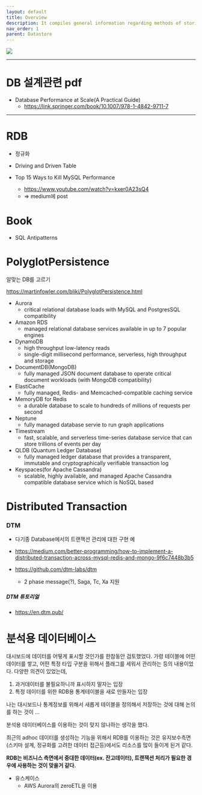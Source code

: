 ```yaml
---
layout: default
title: Overview
description: It compiles general information regarding methods of storing data.
nav_order: 1
parent: Datastore
---
```


![](/images/datastore/목적에맞는데이터베이스사용과현대화.png)



---
# DB 설계관련 pdf
 * Database Performance at Scale(A Practical Guide)
   + https://link.springer.com/book/10.1007/978-1-4842-9711-7



---
# RDB
 * 정규화

 * Driving and Driven Table

 * Top 15 Ways to Kill MySQL Performance
   * https://www.youtube.com/watch?v=kxer0A23sQ4
   * => medium에 post


# Book

 * SQL Antipatterns


# PolyglotPersistence
알맞는 DB를 고르기

https://martinfowler.com/bliki/PolyglotPersistence.html


* Aurora
  + critical relational database loads with MySQL and PostgresSQL compatibility
* Amazon RDS
  + managed relational database services available in up to 7 popular engines
* DynamoDB
  + high throughput low-latency reads
  + single-digit millisecond performance, serverless, high throughput and storage
* DocumentDB(MongoDB)
  + fully managed JSON document database to operate critical document workloads (with MongoDB compatibility)
* ElastiCache
  + fully managed, Redis- and Memcached-compatible caching service
* MemoryDB for Redis
  + a durable database to scale to hundreds of millions of requests per second
* Neptune
  + fully managed database servie to run graph applications
* Timestream
  + fast, scalable, and serverless time-series database service that can store trillions of events per day
* QLDB (Quantum Ledger Database)
  + fully managed ledger database that provides a transparent, immutable and cryptographically verifiable transaction log
* Keyspaces(for Apache Cassandra)
  + scalable, highly available, and managed Apache Cassandra compatible database service which is NoSQL based


# Distributed Transaction

### DTM
 * 다기종 Database에서의 트랜잭션 관리에 대한 구현 예


 * https://medium.com/better-programming/how-to-implement-a-distributed-transaction-across-mysql-redis-and-mongo-9f6c7448b3b5
 * https://github.com/dtm-labs/dtm
   + 2 phase  message(?), Saga, Tc, Xa 지원


##### DTM 튜토리얼

 * https://en.dtm.pub/

# 분석용 데이터베이스

대시보드에 데이터를 어떻게 표시할 것인가를 한참동안 검토했었다. 가령 테이블에 어떤 데이터를 쌓고, 어떤 특정 타입 구분을 위해서 플래그를 세워서 관리하는 등의 내용이었다.
다양한 의견이 있었는데,

1. 과거데이터를 불필요하니까 표시하지 말자는 입장
2. 특정 데이터를 위한 RDB용 통계테이블을 새로 만들자는 입장

나는 대시보드나 통계정보를 위해서 새롭게  테이블을 정의해서 저장하는 것에 대해 논의를 하는 것이 ...

분석용 데이터베이스를 이용하는 것이 맞지 않나하는 생각을 했다.

최근의 adhoc 데이터를 생성하는 기능을 위해서 RDB를 이용하는 것은 유지보수측면(스키마 설계, 정규화를 고려한 데이터 접근등)에서도 리소스를 많이 들이게 된거 같다. 

**RDB는 비즈니스 측면에서 중대한 데이터(ex. 잔고데이터), 트랜잭션 처리가 필요한 경우에 사용하는 것이 맞을거 같다.**

* 유스케이스
  + AWS Aurora의 zeroETL을 이용

